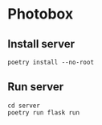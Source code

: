 # Photobox

## Install server

```
poetry install --no-root
```

## Run server

```
cd server
poetry run flask run
```